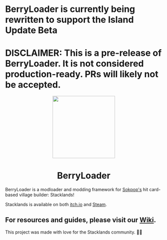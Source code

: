 # BerryLoader is currently being rewritten to support the Island Update Beta

# DISCLAIMER: This is a pre-release of BerryLoader. It is not considered production-ready. PRs will likely not be accepted.

<div align="center">
	<img src="https://cdn.discordapp.com/attachments/813411249701519370/986199450311610448/berryloader.png" width=200em height=200em>
	<h1 align="center">BerryLoader</h1>
</div>

BerryLoader is a modloader and modding framework for [Sokpop's](https://sokpop.co/) hit card-based village builder: Stacklands!

Stacklands is available on both [itch.io](https://sokpop.itch.io/stacklands) and [Steam](https://store.steampowered.com/app/1948280/Stacklands/).

## For resources and guides, please visit our [Wiki](https://github.com/BerryLoader/BerryLoader/wiki).

This project was made with love for the Stacklands community. 💖💜
